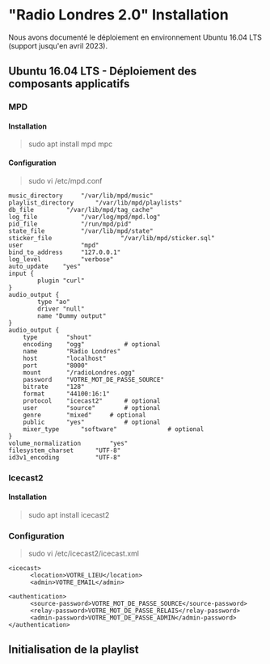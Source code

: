 # "Radio Londres 2.0" Installation
Nous avons documenté le déploiement en environnement Ubuntu 16.04 LTS (support jusqu'en avril 2023).

## Ubuntu 16.04 LTS - Déploiement des composants applicatifs

### MPD

#### Installation

> sudo apt install mpd mpc

#### Configuration

> sudo vi /etc/mpd.conf

```
music_directory		"/var/lib/mpd/music"
playlist_directory		"/var/lib/mpd/playlists"
db_file			"/var/lib/mpd/tag_cache"
log_file			"/var/log/mpd/mpd.log"
pid_file			"/run/mpd/pid"
state_file			"/var/lib/mpd/state"
sticker_file                   "/var/lib/mpd/sticker.sql"
user				"mpd"
bind_to_address		"127.0.0.1"
log_level			"verbose"
auto_update    "yes"
input {
        plugin "curl"
}
audio_output {
        type "ao"
        driver "null"
        name "Dummy output"
}
audio_output {
	type		"shout"
	encoding	"ogg"			# optional
	name		"Radio Londres"
	host		"localhost"
	port		"8000"
	mount		"/radioLondres.ogg"
	password	"VOTRE_MOT_DE_PASSE_SOURCE"
	bitrate		"128"
	format		"44100:16:1"
	protocol	"icecast2"		# optional
	user		"source"		# optional
	genre		"mixed"		# optional
	public		"yes"			# optional
	mixer_type      "software"              # optional
}
volume_normalization		"yes"
filesystem_charset		"UTF-8"
id3v1_encoding			"UTF-8"
```

### Icecast2

#### Installation

> sudo apt install icecast2

### Configuration

> sudo vi /etc/icecast2/icecast.xml

```
<icecast>
      <location>VOTRE_LIEU</location>
      <admin>VOTRE_EMAIL</admin>

<authentication>
      <source-password>VOTRE_MOT_DE_PASSE_SOURCE</source-password>
      <relay-password>VOTRE_MOT_DE_PASSE_RELAIS</relay-password>
      <admin-password>VOTRE_MOT_DE_PASSE_ADMIN</admin-password>
</authentication>
```

## Initialisation de la playlist
